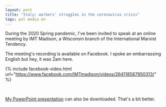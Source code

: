 ```yaml
---
layout: post
title: "Italy: workers' struggles in the coronavirus crisis"
tags: pol media en
---
```

During the 2020 Spring pandemic, I've been invited to speak at an online meeting by IMT Madison, a Wisconsin branch of the International Marxist Tendency.

The meeting's recording is available on Facebook. I spoke an embarrassing English but hey, it was 2am here.

{% include facebook-video.html url="https://www.facebook.com/IMTmadison/videos/264118587950313/" %}

<br>

[My PowerPoint presentation](/files/Italy%20-%20workers'%20struggles%20in%20the%20coronavirus%20crisis.pptx) can also be downloaded. That's a bit better.